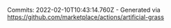 Commits: 2022-02-10T10:43:14.760Z - Generated via https://github.com/marketplace/actions/artificial-grass
<br>
